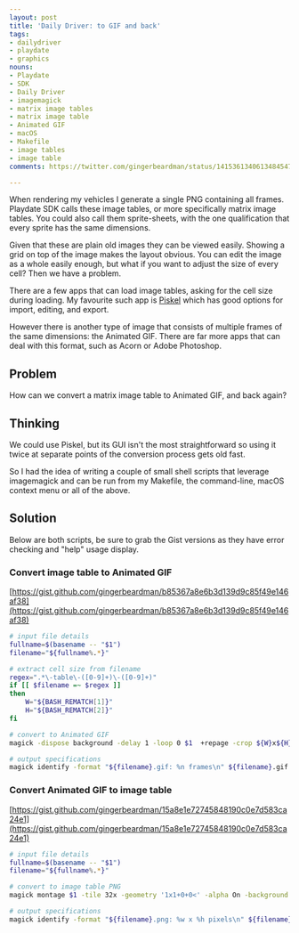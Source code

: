 ```yaml
---
layout: post
title: 'Daily Driver: to GIF and back'
tags:
- dailydriver
- playdate
- graphics
nouns:
- Playdate
- SDK
- Daily Driver
- imagemagick
- matrix image tables
- matrix image table
- Animated GIF
- macOS
- Makefile
- image tables
- image table
comments: https://twitter.com/gingerbeardman/status/1415361340613484547

---
```

When rendering my vehicles I generate a single PNG containing all frames. Playdate SDK calls these image tables, or more specifically matrix image tables. You could also call them sprite-sheets, with the one qualification that every sprite has the same dimensions.

Given that these are plain old images they can be viewed easily. Showing a grid on top of the image makes the layout obvious. You can edit the image as a whole easily enough, but what if you want to adjust the size of every cell? Then we have a problem.

There are a few apps that can load image tables, asking for the cell size during loading. My favourite such app is [Piskel](https://www.piskelapp.com) which has good options for import, editing, and export.

However there is another type of image that consists of multiple frames of the same dimensions: the Animated GIF. There are far more apps that can deal with this format, such as Acorn or Adobe Photoshop.

## Problem
How can we convert a matrix image table to Animated GIF, and back again?

## Thinking
We could use Piskel, but its GUI isn't the most straightforward so using it twice at separate points of the conversion process gets old fast.

So I had the idea of writing a couple of small shell scripts that leverage imagemagick and can be run from my Makefile, the command-line, macOS context menu or all of the above.

## Solution
Below are both scripts, be sure to grab the Gist versions as they have error checking and "help" usage display.

### Convert image table to Animated GIF
[https://gist.github.com/gingerbeardman/b85367a8e6b3d139d9c85f49e146af38](https://gist.github.com/gingerbeardman/b85367a8e6b3d139d9c85f49e146af38)
```sh
# input file details
fullname=$(basename -- "$1")
filename="${fullname%.*}"

# extract cell size from filename
regex=".*\-table\-([0-9]+)\-([0-9]+)"
if [[ $filename =~ $regex ]]
then
	W="${BASH_REMATCH[1]}"
	H="${BASH_REMATCH[2]}"
fi

# convert to Animated GIF
magick -dispose background -delay 1 -loop 0 $1  +repage -crop ${W}x${H} +repage ${filename}.gif

# output specifications
magick identify -format "${filename}.gif: %n frames\n" ${filename}.gif
```

### Convert Animated GIF to image table
[https://gist.github.com/gingerbeardman/15a8e1e72745848190c0e7d583ca24e1](https://gist.github.com/gingerbeardman/15a8e1e72745848190c0e7d583ca24e1)
```sh
# input file details
fullname=$(basename -- "$1")
filename="${fullname%.*}"

# convert to image table PNG
magick montage $1 -tile 32x -geometry '1x1+0+0<' -alpha On -background "rgba(0, 0, 0, 0.0)" -quality 100 ${filename}.png

# output specifications
magick identify -format "${filename}.png: %w x %h pixels\n" ${filename}.png
```